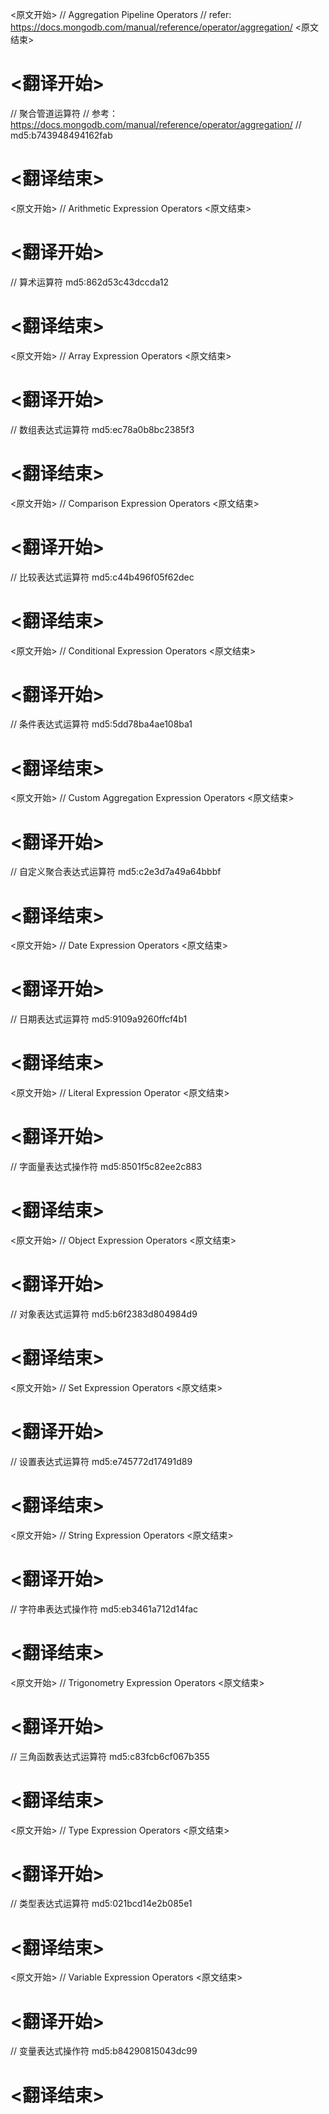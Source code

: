 
<原文开始>
// Aggregation Pipeline Operators
// refer: https://docs.mongodb.com/manual/reference/operator/aggregation/
<原文结束>

# <翻译开始>
// 聚合管道运算符
// 参考：https://docs.mongodb.com/manual/reference/operator/aggregation/
// md5:b743948494162fab
# <翻译结束>


<原文开始>
// Arithmetic Expression Operators
<原文结束>

# <翻译开始>
// 算术运算符 md5:862d53c43dccda12
# <翻译结束>


<原文开始>
// Array Expression Operators
<原文结束>

# <翻译开始>
// 数组表达式运算符 md5:ec78a0b8bc2385f3
# <翻译结束>


<原文开始>
// Comparison Expression Operators
<原文结束>

# <翻译开始>
// 比较表达式运算符 md5:c44b496f05f62dec
# <翻译结束>


<原文开始>
// Conditional Expression Operators
<原文结束>

# <翻译开始>
// 条件表达式运算符 md5:5dd78ba4ae108ba1
# <翻译结束>


<原文开始>
// Custom Aggregation Expression Operators
<原文结束>

# <翻译开始>
// 自定义聚合表达式运算符 md5:c2e3d7a49a64bbbf
# <翻译结束>


<原文开始>
// Date Expression Operators
<原文结束>

# <翻译开始>
// 日期表达式运算符 md5:9109a9260ffcf4b1
# <翻译结束>


<原文开始>
// Literal Expression Operator
<原文结束>

# <翻译开始>
// 字面量表达式操作符 md5:8501f5c82ee2c883
# <翻译结束>


<原文开始>
// Object Expression Operators
<原文结束>

# <翻译开始>
// 对象表达式运算符 md5:b6f2383d804984d9
# <翻译结束>


<原文开始>
// Set Expression Operators
<原文结束>

# <翻译开始>
// 设置表达式运算符 md5:e745772d17491d89
# <翻译结束>


<原文开始>
// String Expression Operators
<原文结束>

# <翻译开始>
// 字符串表达式操作符 md5:eb3461a712d14fac
# <翻译结束>


<原文开始>
// Trigonometry Expression Operators
<原文结束>

# <翻译开始>
// 三角函数表达式运算符 md5:c83fcb6cf067b355
# <翻译结束>


<原文开始>
// Type Expression Operators
<原文结束>

# <翻译开始>
// 类型表达式运算符 md5:021bcd14e2b085e1
# <翻译结束>


<原文开始>
// Variable Expression Operators
<原文结束>

# <翻译开始>
// 变量表达式操作符 md5:b84290815043dc99
# <翻译结束>

